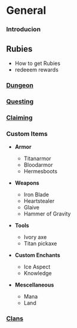 # General

### **Introducion**


## **Rubies**
  * How to get Rubies
  * redeeem rewards
  

### **[Dungeon](https://github.com/gommzystudio/lymmzy_wiki/wiki/Dungeons)**

### **[Questing](https://github.com/gommzystudio/lymmzy_wiki/wiki/Questing)**

### **[Claiming](https://github.com/gommzystudio/lymmzy_wiki/wiki/Claiming)**

### **Custom Items**
* **Armor**
  * Titanarmor
  * Bloodarmor
  * Hermesboots
    

* **Weapons**
  * Iron Blade
  * Heartstealer
  * Glaive
  * Hammer of Gravity
  

* **Tools**
  * Ivory axe
  * Titan pickaxe


* **Custom Enchants**
  * Ice Aspect
  * Knowledge


* **Mescellaneous**
  * Mana
  * Land

### **[Clans](https://github.com/gommzystudio/lymmzy_wiki/wiki/Clans)**
